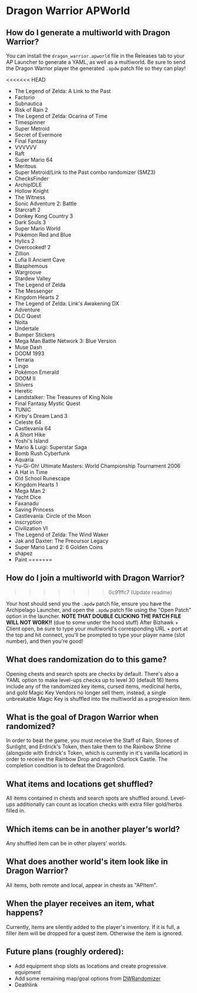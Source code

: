 # Dragon Warrior APWorld

## How do I generate a multiworld with Dragon Warrior?

You can install the `dragon_warrior.apworld` file in the Releases tab to your AP Launcher to generate a YAML, as well as a multiworld. Be sure to send the Dragon Warrior player the generated `.apdw` patch file so they can play!

<<<<<<< HEAD
* The Legend of Zelda: A Link to the Past
* Factorio
* Subnautica
* Risk of Rain 2
* The Legend of Zelda: Ocarina of Time
* Timespinner
* Super Metroid
* Secret of Evermore
* Final Fantasy
* VVVVVV
* Raft
* Super Mario 64
* Meritous
* Super Metroid/Link to the Past combo randomizer (SMZ3)
* ChecksFinder
* ArchipIDLE
* Hollow Knight
* The Witness
* Sonic Adventure 2: Battle
* Starcraft 2
* Donkey Kong Country 3
* Dark Souls 3
* Super Mario World
* Pokémon Red and Blue
* Hylics 2
* Overcooked! 2
* Zillion
* Lufia II Ancient Cave
* Blasphemous
* Wargroove
* Stardew Valley
* The Legend of Zelda
* The Messenger
* Kingdom Hearts 2
* The Legend of Zelda: Link's Awakening DX
* Adventure
* DLC Quest
* Noita
* Undertale
* Bumper Stickers
* Mega Man Battle Network 3: Blue Version
* Muse Dash
* DOOM 1993
* Terraria
* Lingo
* Pokémon Emerald
* DOOM II
* Shivers
* Heretic
* Landstalker: The Treasures of King Nole
* Final Fantasy Mystic Quest
* TUNIC
* Kirby's Dream Land 3
* Celeste 64
* Castlevania 64
* A Short Hike
* Yoshi's Island
* Mario & Luigi: Superstar Saga
* Bomb Rush Cyberfunk
* Aquaria
* Yu-Gi-Oh! Ultimate Masters: World Championship Tournament 2006
* A Hat in Time
* Old School Runescape
* Kingdom Hearts 1
* Mega Man 2
* Yacht Dice
* Faxanadu
* Saving Princess
* Castlevania: Circle of the Moon
* Inscryption
* Civilization VI
* The Legend of Zelda: The Wind Waker
* Jak and Daxter: The Precursor Legacy
* Super Mario Land 2: 6 Golden Coins
* shapez
* Paint
=======
## How do I join a multiworld with Dragon Warrior?
>>>>>>> 0c91ffc7 (Update readme)

Your host should send you the `.apdw` patch file, ensure you have the Archipelago Launcher, and open the `.apdw` patch file using the "Open Patch" option in the launcher. **NOTE THAT DOUBLE CLICKING THE PATCH FILE WILL NOT WORK!!** (due to some under the hood stuff) After Bizhawk + Client open, be sure to type your multiworld's corresponding URL + port at the top and hit connect, you'll be prompted to type your player name (slot number), and then you're good!

## What does randomization do to this game?

Opening chests and search spots are checks by default. There's also a YAML option to make level-ups checks up to level 30 (default 16)
Items include any of the randomized key items, cursed items, medicinal herbs, and gold
Magic Key Vendors no longer sell them, instead, a single unbreakable Magic Key is shuffled into the multiworld as a progression item.

## What is the goal of Dragon Warrior when randomized?

In order to beat the game, you must receive the Staff of Rain, Stones of Sunlight, and Erdrick's Token, then take them to the Rainbow Shrine (alongside with Erdrick's Token, which is currently in it's vanilla location) in order to receive the Rainbow Drop and reach Charlock Castle. The completion condition is to defeat the Dragonlord.

## What items and locations get shuffled?

All items contained in chests and search spots are shuffled around. Level-ups additionally can count as location checks with extra filler gold/herbs filled in.

## Which items can be in another player's world?

Any shuffled item can be in other players' worlds.

## What does another world's item look like in Dragon Warrior?

All items, both remote and local, appear in chests as "APItem".

## When the player receives an item, what happens?

Currently, items are silently added to the player's inventory. If it is full, a filler item will be dropped for a quest item. Otherwise the item is ignored.

## Future plans (roughly ordered):

- Add equipment shop slots as locations and create progressive equipment
- Add some remaining map/goal options from [DWRandomizer](https://dwrandomizer.com/)
- Deathlink